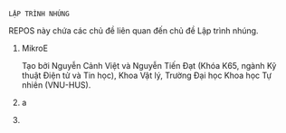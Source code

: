 `LẬP TRÌNH NHÚNG`

REPOS này chứa các chủ đề liên quan đến chủ đề Lập trình nhúng.
1. MikroE

   Tạo bởi Nguyễn Cảnh Việt và Nguyễn Tiến Đạt (Khóa K65, ngành Kỹ thuật Điện tử và Tin học), Khoa Vật lý, Trường Đại học Khoa học Tự nhiên (VNU-HUS).
3. a
4. 


